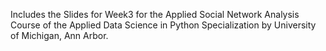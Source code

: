 Includes the Slides for Week3 for the Applied Social Network Analysis Course of the Applied Data Science in Python Specialization by University of Michigan, Ann Arbor.
